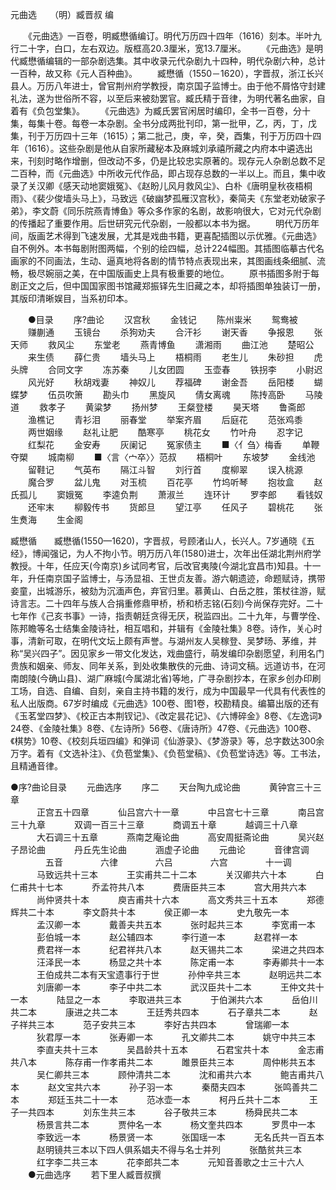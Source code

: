<!-- { "loadSidebar": true } -->
元曲选　　（明）臧晋叔 编

　　《元曲选》一百卷，明臧懋循编订。明代万历四十四年（1616）刻本。半叶九行二十字，白口，左右双边。版框高20.3厘米，宽13.7厘米。 
　　《元曲选》是明代臧懋循编辑的一部杂剧选集。其中收录元代杂剧九十四种，明代杂剧六种，总计一百种，故又称《元人百种曲》。 
　　臧懋循（1550－1620），字晋叔，浙江长兴县人。万历八年进士，曾官荆州府学教授，南京国子监博士。由于他不屑恪守封建礼法，遂为世俗所不容，以至后来被劾罢官。臧氏精于音律，为明代著名曲家，自着有《负包堂集》。 
　　《元曲选》为臧氏罢官闲居时编印，全书一百卷，分十集，每集十卷。每卷一本杂剧。全书分成两批刊印，第一批甲，乙，丙，丁，戊集，刊于万历四十三年（1615）；第二批己，庚，辛，癸，酉集，刊于万历四十四年（1616）。这些杂剧是他从自家所藏秘本及麻城刘承禧所藏之内府本中遴选出来，刊刻时略作增删，但改动不多，仍是比较忠实原著的。现存元人杂剧总数不足二百种，而《元曲选》中所收元代作品，即占现存总数的一半以上。而且，集中收录了关汉卿《感天动地窦娥冤》、《赵盼儿风月救风尘》、白朴《唐明皇秋夜梧桐雨》、《裴少俊墙头马上》，马致远《破幽梦孤雁汉宫秋》，秦简夫《东堂老劝破家子弟》，李文蔚《同乐院燕青博鱼》等众多作家的名剧，故影响很大，它对元代杂剧的传播起了重要作用。后世研究元代杂剧，一般都以本书为据。 
　　明代万历年间，版画艺术得到飞速发展，尤其是戏曲书籍，更喜配插图以示优雅。《元曲选》自不例外。本书每剧附图两幅，个别的绘四幅，总计224幅图。其插图临摹古代名画家的不同画法，生动、逼真地将各剧的情节特点表现出来，其图画线条细腻、流畅，极尽婉丽之美，在中国版画史上具有极重要的地位。 
　　原书插图多附于每剧正文之后，但中国国家图书馆藏郑振铎先生旧藏之本，却将插图单独装订一册，其版印清晰娱目，当系初印本。


　　●目录
　　序?曲论
　　汉宫秋 
　　金钱记 
　　陈州粜米 
　　鸳鸯被 
　　赚蒯通 
　　玉镜台 
　　杀狗劝夫 
　　合汗衫 
　　谢天香 
　　争报恩 
　　张天师 
　　救风尘 
　　东堂老 
　　燕青博鱼 
　　潇湘雨 
　　曲江池 
　　楚昭公 
　　来生债 
　　薛仁贵 
　　墙头马上 
　　梧桐雨 
　　老生儿 
　　朱砂担 
　　虎头牌 
　　合同文字 
　　冻苏秦 
　　儿女团圆 
　　玉壶春 
　　铁拐李 
　　小尉迟 
　　风光好 
　　秋胡戏妻 
　　神奴儿 
　　荐福碑 
　　谢金吾 
　　岳阳楼 
　　蝴蝶梦 
　　伍员吹箫 
　　勘头巾 
　　黑旋风 
　　倩女离魂 
　　陈抟高卧 
　　马陵道 
　　救孝子 
　　黄粱梦 
　　扬州梦 
　　王粲登楼 
　　昊天塔 
　　鲁斋郎 
　　渔樵记 
　　青衫泪 
　　丽春堂 
　　举案齐眉 
　　后庭花 
　　范张鸡黍 
　　两世姻缘 
　　赵礼让肥 
　　酷寒亭 
　　桃花女 
　　竹叶舟 
　　忍字记 
　　红梨花 
　　金安寿 
　　灰阑记 
　　冤家债主 
　　■〈亻刍〉梅香 
　　单鞭夺槊 
　　城南柳 
　　■〈言〈宀卒〉〉范叔 
　　梧桐叶 
　　东坡梦 
　　金线池 
　　留鞋记 
　　气英布 
　　隔江斗智 
　　刘行首 
　　度柳翠 
　　误入桃源 
　　魔合罗 
　　盆儿鬼 
　　对玉梳 
　　百花亭 
　　竹坞听琴 
　　抱妆盒 
　　赵氏孤儿 
　　窦娥冤 
　　李逵负荆 
　　萧淑兰 
　　连环计 
　　罗李郎 
　　看钱奴 
　　还牢末 
　　柳毅传书 
　　货郎旦 
　　望江亭 
　　任风子 
　　碧桃花 
　　张生煑海 
　　生金阁 


臧懋循　　臧懋循(1550—1620)，字晋叔，号顾渚山人，长兴人。7岁通晓《五经》，博闻强记，为人不拘小节。明万历八年(1580)进士，次年出任湖北荆州府学教授。十年，任应天(今南京)乡试同考官，后改官夷陵(今湖北宜昌市)知县。十一年，升任南京国子监博士，与汤显祖、王世贞友善。游六朝遗迹，命题赋诗，携带妾童，出城游乐，被劾为沉湎声色，弃官归里。慕黄山、白岳之胜，策杖往游，赋诗言志。二十四年与族人合捐重修鼎甲桥，桥和桥志铭(石刻)今尚保存完好。二十七年作《己亥书事》一诗，指责朝廷贪得无厌，税监四出。二十九年，与曹学佺、陈邦瞻等名士结集金陵诗社，相互唱和，并辑有《金陵社集》8卷。诗作，关心时事，清新可取，在明代文坛上颇有声誉。与湖州友人吴稼登、吴梦旸、茅维，并称“吴兴四子”。因见家乡一带文化发达，戏曲盛行，萌发编印杂剧愿望，利用名门贵族和姻亲、师友、同年关系，到处收集散佚的元曲、诗词文稿。远道访书，在河南朗陵(今确山县)、湖广麻城(今属湖北省)等地，广寻杂剧抄本，在家乡创办印刷工场，自选、自编、自刻，亲自主持书籍的发行，成为中国最早一代具有代表性的私人出版商。67岁时编成《元曲选》100卷、图1卷，校勘精良。编纂出版的还有《玉茗堂四梦》、《校正古本荆钗记》、《改定昙花记》、《六博碎金》8卷、《左逸词》24卷、《金陵社集》8卷、《左诗所》56卷、《唐诗所》47卷、《元曲选》100卷、《棋势》10卷、《校刻兵垣四编》和弹词《仙游录》、《梦游录》等，总字数达300余万字。着有《文选补注》、《负苞堂集》、《负苞堂稿》、《负苞堂诗选》等。工书法，且精通音律。




●序?曲论目录
　　元曲选序 
　　序二 
　　天台陶九成论曲
　　　黄钟宫三十三章  
　　　正宫五十四章 
　　　仙吕宫六十一章 
　　　中吕宫七十三章 
　　　南吕宫三十九章 
　　　双调一百三十三章 
　　　商调五十章 
　　　越调三十八章 
　　　大石调三十五章 
　　　燕南芝庵论曲 
　　　高安周挺斋论曲 
　　　吴兴赵子昂论曲 
　　　丹丘先生论曲 
　　　涵虚子论曲 
　　元曲论 
　　　音律宫调 
　　　　五音 
　　　　六律 
　　　　六吕 
　　　　六宫 
　　　　十一调 
　　　马致远共十三本 
　　　王实甫共二十二本 
　　　关汉卿共六十本 
　　　白仁甫共十七本 
　　　乔孟符共八本 
　　　费唐臣共三本 
　　　宫大用共六本 
　　　尚仲贤共十本 
　　　庾吉甫共十六本 
　　　高文秀共三十五本 
　　　郑德辉共二十本 
　　　李文蔚共十本 
　　　侯正卿一本 
　　　史九敬先一本 
　　　孟汉卿一本 
　　　戴善夫共五本 
　　　张时起共三本 
　　　李宽甫一本 
　　　彭伯城一本 
　　　赵公辅四本 
　　　李行道一本 
　　　赵君祥一本 
　　　费君祥一本 
　　　纪君祥共八本 
　　　赵天锡共二本 
　　　梁进之共四本 
　　　汪泽民一本 
　　　杨显之共十本 
　　　陈定甫一本 
　　　李寿卿共十一本 
　　　王伯成共二本有天宝遗事行于世 
　　　孙仲辛共三本 
　　　赵明远共二本 
　　　刘唐卿一本 
　　　李子中共二本 
　　　武汉臣共十二本 
　　　王仲文共十一本 
　　　陆显之一本 
　　　李取进共三本 
　　　于伯渊共六本 
　　　岳伯川共二本 
　　　康进之共二本 
　　　王廷秀共四本 
　　　石子章共二本 
　　　赵子祥共三本 
　　　范子安共三本 
　　　李好古共四本 
　　　曾瑞卿一本 
　　　狄君厚一本 
　　　张寿卿一本 
　　　孔文卿共二本 
　　　姚守中共三本 
　　　李直夫共十三本 
　　　吴昌龄共十五本 
　　　石君宝共十本 
　　　金志甫共八本 
　　　陈存甫一作孝甫共二本 
　　　雎景臣共三本 
　　　周仲彬共五本 
　　　吴仁卿共三本 
　　　顾仲清共二本 
　　　沈和甫共六本 
　　　鲍吉甫共八本 
　　　赵文宝共六本 
　　　孙子羽一本 
　　　秦蕑夫四本 
　　　张鸣善共二本 
　　　郑廷玉共二十一本 
　　　范冰壶一本 
　　　柯丹丘共十二本 
　　　王子一共四本 
　　　刘东生共三本 
　　　谷子敬共三本 
　　　杨舜民共二本 
　　　杨景言共二本 
　　　贾仲名一本 
　　　杨文奎共四本 
　　　罗贯中一本 
　　　李致远一本 
　　　杨景贤一本 
　　　张国瑶一本 
　　　无名氏共一百五本 
　　　赵明镜共三本以下四人俱系娼夫不得与名士并列 
　　　张酷贫共三本 
　　　红字李二共三本 
　　　花李郎共二本 
　　　元知音善歌之士三十六人 
　　●元曲选序
　　若下里人臧晋叔撰
